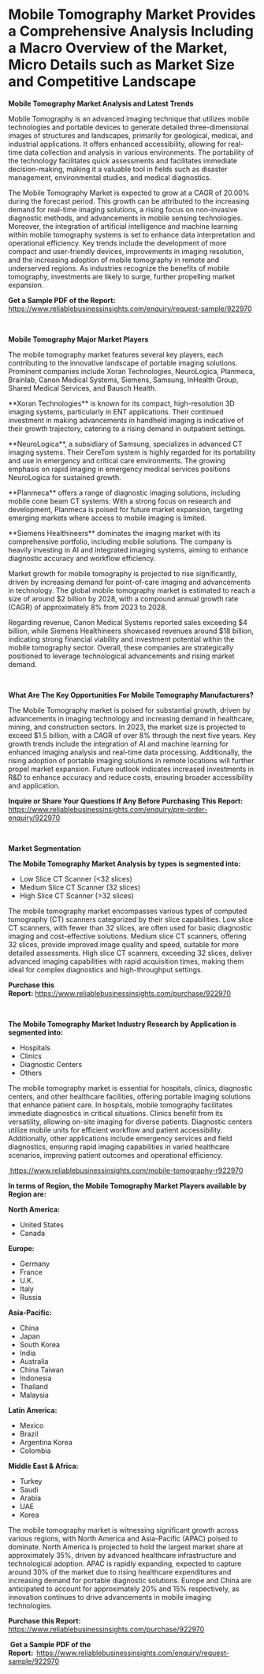 <p><h1>Mobile Tomography Market Provides a Comprehensive Analysis Including a Macro Overview of the Market, Micro Details such as Market Size and Competitive Landscape</h1></p><p><strong>Mobile Tomography Market Analysis and Latest Trends</strong></p>
<p><p>Mobile Tomography is an advanced imaging technique that utilizes mobile technologies and portable devices to generate detailed three-dimensional images of structures and landscapes, primarily for geological, medical, and industrial applications. It offers enhanced accessibility, allowing for real-time data collection and analysis in various environments. The portability of the technology facilitates quick assessments and facilitates immediate decision-making, making it a valuable tool in fields such as disaster management, environmental studies, and medical diagnostics.</p><p>The Mobile Tomography Market is expected to grow at a CAGR of 20.00% during the forecast period. This growth can be attributed to the increasing demand for real-time imaging solutions, a rising focus on non-invasive diagnostic methods, and advancements in mobile sensing technologies. Moreover, the integration of artificial intelligence and machine learning within mobile tomography systems is set to enhance data interpretation and operational efficiency. Key trends include the development of more compact and user-friendly devices, improvements in imaging resolution, and the increasing adoption of mobile tomography in remote and underserved regions. As industries recognize the benefits of mobile tomography, investments are likely to surge, further propelling market expansion.</p></p>
<p><strong>Get a Sample PDF of the Report:&nbsp;</strong> <a href="https://www.reliablebusinessinsights.com/enquiry/request-sample/922970?utm_campaign=112&utm_medium=2&utm_source=Github&utm_content=ia&utm_term=16042025&utm_id=mobile-tomography">https://www.reliablebusinessinsights.com/enquiry/request-sample/922970</a></p>
<p>&nbsp;</p>
<p><strong>Mobile Tomography Major Market Players</strong></p>
<p><p>The mobile tomography market features several key players, each contributing to the innovative landscape of portable imaging solutions. Prominent companies include Xoran Technologies, NeuroLogica, Planmeca, Brainlab, Canon Medical Systems, Siemens, Samsung, InHealth Group, Shared Medical Services, and Bausch Health.</p><p>**Xoran Technologies** is known for its compact, high-resolution 3D imaging systems, particularly in ENT applications. Their continued investment in making advancements in handheld imaging is indicative of their growth trajectory, catering to a rising demand in outpatient settings.</p><p>**NeuroLogica**, a subsidiary of Samsung, specializes in advanced CT imaging systems. Their CereTom system is highly regarded for its portability and use in emergency and critical care environments. The growing emphasis on rapid imaging in emergency medical services positions NeuroLogica for sustained growth.</p><p>**Planmeca** offers a range of diagnostic imaging solutions, including mobile cone beam CT systems. With a strong focus on research and development, Planmeca is poised for future market expansion, targeting emerging markets where access to mobile imaging is limited.</p><p>**Siemens Healthineers** dominates the imaging market with its comprehensive portfolio, including mobile solutions. The company is heavily investing in AI and integrated imaging systems, aiming to enhance diagnostic accuracy and workflow efficiency.</p><p>Market growth for mobile tomography is projected to rise significantly, driven by increasing demand for point-of-care imaging and advancements in technology. The global mobile tomography market is estimated to reach a size of around $2 billion by 2028, with a compound annual growth rate (CAGR) of approximately 8% from 2023 to 2028.</p><p>Regarding revenue, Canon Medical Systems reported sales exceeding $4 billion, while Siemens Healthineers showcased revenues around $18 billion, indicating strong financial viability and investment potential within the mobile tomography sector. Overall, these companies are strategically positioned to leverage technological advancements and rising market demand.</p></p>
<p>&nbsp;</p>
<p><strong>What Are The Key Opportunities For Mobile Tomography Manufacturers?</strong></p>
<p><p>The Mobile Tomography market is poised for substantial growth, driven by advancements in imaging technology and increasing demand in healthcare, mining, and construction sectors. In 2023, the market size is projected to exceed $1.5 billion, with a CAGR of over 8% through the next five years. Key growth trends include the integration of AI and machine learning for enhanced imaging analysis and real-time data processing. Additionally, the rising adoption of portable imaging solutions in remote locations will further propel market expansion. Future outlook indicates increased investments in R&D to enhance accuracy and reduce costs, ensuring broader accessibility and application.</p></p>
<p><strong>Inquire or Share Your Questions If Any Before Purchasing This Report:</strong> <a href="https://www.reliablebusinessinsights.com/enquiry/pre-order-enquiry/922970?utm_campaign=112&utm_medium=2&utm_source=Github&utm_content=ia&utm_term=16042025&utm_id=mobile-tomography">https://www.reliablebusinessinsights.com/enquiry/pre-order-enquiry/922970</a></p>
<p>&nbsp;</p>
<p><strong>Market Segmentation</strong></p>
<p><strong>The Mobile Tomography Market Analysis by types is segmented into:</strong></p>
<p><ul><li>Low Slice CT Scanner (<32 slices)</li><li>Medium Slice CT Scanner (32 slices)</li><li>High Slice CT Scanner (>32 slices)</li></ul></p>
<p><p>The mobile tomography market encompasses various types of computed tomography (CT) scanners categorized by their slice capabilities. Low slice CT scanners, with fewer than 32 slices, are often used for basic diagnostic imaging and cost-effective solutions. Medium slice CT scanners, offering 32 slices, provide improved image quality and speed, suitable for more detailed assessments. High slice CT scanners, exceeding 32 slices, deliver advanced imaging capabilities with rapid acquisition times, making them ideal for complex diagnostics and high-throughput settings.</p></p>
<p><strong>Purchase this Report:&nbsp;</strong><a href="https://www.reliablebusinessinsights.com/purchase/922970?utm_campaign=112&utm_medium=2&utm_source=Github&utm_content=ia&utm_term=16042025&utm_id=mobile-tomography">https://www.reliablebusinessinsights.com/purchase/922970</a></p>
<p>&nbsp;</p>
<p><strong>The Mobile Tomography Market Industry Research by Application is segmented into:</strong></p>
<p><ul><li>Hospitals</li><li>Clinics</li><li>Diagnostic Centers</li><li>Others</li></ul></p>
<p><p>The mobile tomography market is essential for hospitals, clinics, diagnostic centers, and other healthcare facilities, offering portable imaging solutions that enhance patient care. In hospitals, mobile tomography facilitates immediate diagnostics in critical situations. Clinics benefit from its versatility, allowing on-site imaging for diverse patients. Diagnostic centers utilize mobile units for efficient workflow and patient accessibility. Additionally, other applications include emergency services and field diagnostics, ensuring rapid imaging capabilities in varied healthcare scenarios, improving patient outcomes and operational efficiency.</p></p>
<p><a href="https://www.reliablebusinessinsights.com/mobile-tomography-r922970?utm_campaign=112&utm_medium=2&utm_source=Github&utm_content=ia&utm_term=16042025&utm_id=mobile-tomography">&nbsp;https://www.reliablebusinessinsights.com/mobile-tomography-r922970</a></p>
<p><strong>In terms of Region, the Mobile Tomography Market Players available by Region are:</strong></p>
<p>
    <p> <strong> North America: </strong>
        <ul>
            <li>United States</li>
            <li>Canada</li>
        </ul>
        </p> 
    <p> <strong> Europe: </strong>
        <ul>
            <li>Germany</li>
            <li>France</li>
            <li>U.K.</li>
            <li>Italy</li>
            <li>Russia</li>
        </ul>
        </p> 
    <p> <strong> Asia-Pacific: </strong>
        <ul>
            <li>China</li>
            <li>Japan</li>
            <li>South Korea</li>
            <li>India</li>
            <li>Australia</li>
            <li>China Taiwan</li>
            <li>Indonesia</li>
            <li>Thailand</li>
            <li>Malaysia</li>
        </ul>
        </p> 
    <p> <strong> Latin America: </strong>
        <ul>
            <li>Mexico</li>
            <li>Brazil</li>
            <li>Argentina Korea</li>
            <li>Colombia</li>
        </ul>
        </p> 
    <p> <strong> Middle East & Africa: </strong>
        <ul>
            <li>Turkey</li>
            <li>Saudi</li>
            <li>Arabia</li>
            <li>UAE</li>
            <li>Korea</li>
        </ul>
    </p>
    </p>
<p><p>The mobile tomography market is witnessing significant growth across various regions, with North America and Asia-Pacific (APAC) poised to dominate. North America is projected to hold the largest market share at approximately 35%, driven by advanced healthcare infrastructure and technological adoption. APAC is rapidly expanding, expected to capture around 30% of the market due to rising healthcare expenditures and increasing demand for portable diagnostic solutions. Europe and China are anticipated to account for approximately 20% and 15% respectively, as innovation continues to drive advancements in mobile imaging technologies.</p></p>
<p><strong>Purchase this Report: </strong><a href="https://www.reliablebusinessinsights.com/purchase/922970?utm_campaign=112&utm_medium=2&utm_source=Github&utm_content=ia&utm_term=16042025&utm_id=mobile-tomography">https://www.reliablebusinessinsights.com/purchase/922970</a></p>
<p>&nbsp;<strong>Get a Sample PDF of the Report:&nbsp;&nbsp;</strong><a href="https://www.reliablebusinessinsights.com/enquiry/request-sample/922970?utm_campaign=112&utm_medium=2&utm_source=Github&utm_content=ia&utm_term=16042025&utm_id=mobile-tomography">https://www.reliablebusinessinsights.com/enquiry/request-sample/922970</a></p>
<p><strong></strong></p>
<p><p></p><p></p><p></p></p>
